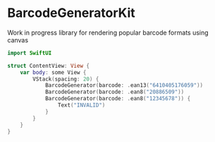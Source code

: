 # BarcodeGeneratorKit

Work in progress library for rendering popular barcode formats using canvas

```swift
import SwiftUI

struct ContentView: View {
    var body: some View {
        VStack(spacing: 20) {
            BarcodeGenerator(barcode: .ean13("6410405176059"))            
            BarcodeGenerator(barcode: .ean8("20886509"))            
            BarcodeGenerator(barcode: .ean8("12345678")) {
                Text("INVALID")
            }
        }
    }
}
